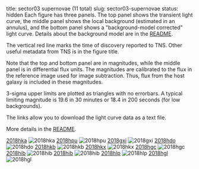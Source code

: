 title: sector03 supernovae (11 total)
slug: sector03-supernovae
status: hidden
  Each figure has three panels.  The top panel shows the transient light curve, the middle panel shows the local background (estimated in an annulus), and the bottom panel shows a "background-model corrected" light curve. Details about the background model are in the [README]({filename}../README/README.md). 
 
 The vertical red line marks the time of discovery reported to TNS. Other useful metadata from TNS is in the figure title.

 Note that the top and bottom panel are in magnitudes, while the middle panel is in differential flux units. The magnitudes are calibrated to the flux in the reference image used for image subtraction. Thus, flux from the host galaxy is included in these magnitudes. 

  3-sigma upper limits are plotted as triangles with no errorbars. A typical limiting magnitude is 19.6 in 30 minutes or 18.4 in 200 seconds (for low backgrounds).

The links allow you to download the light curve data as a text file. 

More details in the [README]({filename}../README/README.md).


[2018hka]({static}../..//light_curves/sector03/lc_2018hka_cleaned)
![2018hka]({static}../../images/sector03/lc_2018hka_cleaned.png)
[2018hpu]({static}../..//light_curves/sector03/lc_2018hpu_cleaned)
![2018hpu]({static}../../images/sector03/lc_2018hpu_cleaned.png)
[2018gxi]({static}../..//light_curves/sector03/lc_2018gxi_cleaned)
![2018gxi]({static}../../images/sector03/lc_2018gxi_cleaned.png)
[2018hdo]({static}../..//light_curves/sector03/lc_2018hdo_cleaned)
![2018hdo]({static}../../images/sector03/lc_2018hdo_cleaned.png)
[2018hkb]({static}../..//light_curves/sector03/lc_2018hkb_cleaned)
![2018hkb]({static}../../images/sector03/lc_2018hkb_cleaned.png)
[2018hkx]({static}../..//light_curves/sector03/lc_2018hkx_cleaned)
![2018hkx]({static}../../images/sector03/lc_2018hkx_cleaned.png)
[2018hgc]({static}../..//light_curves/sector03/lc_2018hgc_cleaned)
![2018hgc]({static}../../images/sector03/lc_2018hgc_cleaned.png)
[2018hib]({static}../..//light_curves/sector03/lc_2018hib_cleaned)
![2018hib]({static}../../images/sector03/lc_2018hib_cleaned.png)
[2018hib]({static}../..//light_curves/sector03/lc_2018hib_detrended)
![2018hib]({static}../../images/sector03/lc_2018hib_detrended.png)
[2018hlp]({static}../..//light_curves/sector03/lc_2018hlp_cleaned)
![2018hlp]({static}../../images/sector03/lc_2018hlp_cleaned.png)
[2018hgl]({static}../..//light_curves/sector03/lc_2018hgl_cleaned)
![2018hgl]({static}../../images/sector03/lc_2018hgl_cleaned.png)
